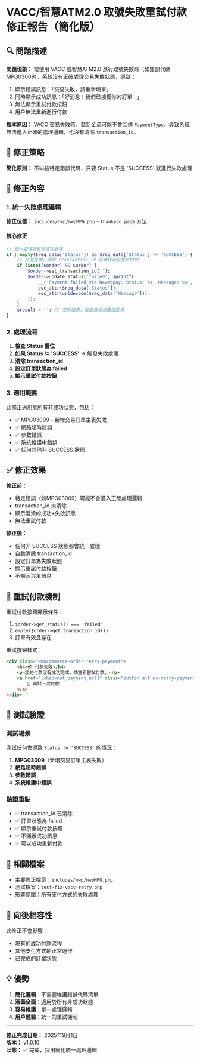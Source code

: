 # VACC/智慧ATM2.0 取號失敗重試付款修正報告（簡化版）

## 🔍 問題描述

**問題現象：**
當使用 VACC 或智慧ATM2.0 進行取號失敗時（如錯誤代碼 MPG03009），系統沒有正確處理交易失敗狀態，導致：

1. 顯示錯誤訊息：「交易失敗，請重新填單」
2. 同時顯示成功訊息：「好消息！我們已接獲你的訂單...」
3. 無法顯示重試付款按鈕
4. 用戶無法重新進行付款

**根本原因：**
VACC 交易失敗時，藍新金流可能不會回傳 `PaymentType`，導致系統無法進入正確的處理邏輯，也沒有清除 `transaction_id`。

## 🎯 修正策略

**簡化原則：** 不糾結特定錯誤代碼，只要 Status 不是 'SUCCESS' 就進行失敗處理

## 🔧 修正內容

### 1. 統一失敗處理邏輯

**修正位置：** `includes/nwp/nwpMPG.php` - `thankyou_page` 方法

#### 核心修正
```php
// 統一處理所有非成功狀態
if (!empty($req_data['Status']) && $req_data['Status'] != 'SUCCESS') {
    // 交易失敗，清除 transaction_id 以確保可以重試付款
    if (isset($order) && $order) {
        $order->set_transaction_id('');
        $order->update_status('failed', sprintf(
            __('Payment failed via Newebpay. Status: %s, Message: %s', 'newebpay-payment'),
            esc_attr($req_data['Status']),
            esc_attr(urldecode($req_data['Message']))
        ));
    }
    $result = ''; // 空的結果，後面會添加重試區塊
}
```

### 2. 處理流程

1. **檢查 Status 欄位**
2. **如果 Status != 'SUCCESS'** → 觸發失敗處理
3. **清除 transaction_id**
4. **設定訂單狀態為 failed**
5. **顯示重試付款按鈕**

### 3. 適用範圍

此修正適用於所有非成功狀態，包括：
- ✅ MPG03009 - 新増交易訂單主表失敗
- ✅ 網路超時錯誤
- ✅ 參數錯誤  
- ✅ 系統維護中錯誤
- ✅ 任何其他非 SUCCESS 狀態

## ✅ 修正效果

**修正前：**
- 特定錯誤（如MPG03009）可能不會進入正確處理邏輯
- transaction_id 未清除
- 顯示混淆的成功+失敗訊息
- 無法重試付款

**修正後：**
- 任何非 SUCCESS 狀態都會統一處理
- 自動清除 transaction_id
- 設定訂單為失敗狀態
- 顯示重試付款按鈕
- 不顯示混淆訊息

## 🎯 重試付款機制

重試付款按鈕顯示條件：
1. `$order->get_status() === 'failed'`
2. `empty($order->get_transaction_id())`
3. 訂單有效且存在

重試按鈕樣式：
```html
<div class="woocommerce-order-retry-payment">
    <h4>💳 付款失敗</h4>
    <p>您的付款沒有成功完成，請重新嘗試付款。</p>
    <a href="[checkout_payment_url]" class="button alt wc-retry-payment">
        🔄 再試一次付款
    </a>
</div>
```

## 🧪 測試驗證

### 測試場景
測試任何會導致 `Status != 'SUCCESS'` 的情況：
1. **MPG03009**（新増交易訂單主表失敗）
2. **網路超時錯誤**
3. **參數錯誤**
4. **系統維護中錯誤**

### 驗證重點
- ✅ transaction_id 已清除
- ✅ 訂單狀態為 failed
- ✅ 顯示重試付款按鈕
- ✅ 不顯示成功訊息
- ✅ 可以成功重新付款

## 📝 相關檔案

- 主要修正檔案：`includes/nwp/nwpMPG.php`
- 測試檔案：`test-fix-vacc-retry.php`
- 影響範圍：所有支付方式的失敗處理

## 🔄 向後相容性

此修正不會影響：
- 現有的成功付款流程
- 其他支付方式的正常運作
- 已完成的訂單狀態

## 💡 優勢

1. **簡化邏輯**：不需要維護錯誤代碼清單
2. **涵蓋全面**：適用於所有非成功狀態
3. **容易維護**：單一處理邏輯
4. **用戶體驗**：統一的重試機制

---

**修正完成日期：** 2025年9月1日  
**版本：** v1.0.10  
**狀態：** ✅ 完成，採用簡化統一處理邏輯
